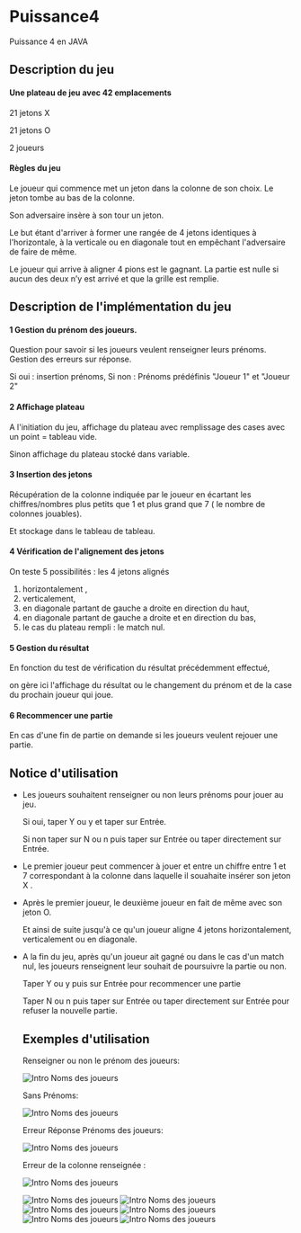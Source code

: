 # Puissance4
Puissance 4 en JAVA

## Description du jeu

#### Une plateau de jeu avec 42 emplacements
21 jetons X

21 jetons O

2 joueurs
#### Règles du jeu
Le joueur qui commence met un jeton dans la colonne de son choix. Le jeton tombe au bas de la colonne.

Son adversaire insère à son tour un jeton.

Le but étant d'arriver à former une rangée de 4 jetons identiques à l'horizontale, à la verticale ou en diagonale tout en empêchant l'adversaire de faire de même.

Le joueur qui arrive à aligner 4 pions est le gagnant. La partie est nulle si aucun des deux n’y est arrivé et que la grille est remplie.

## Description de l'implémentation du jeu

#### 1 Gestion du prénom des joueurs.

Question pour savoir si les joueurs veulent renseigner leurs prénoms. Gestion des erreurs sur réponse.

Si oui  : insertion prénoms, Si non : Prénoms prédéfinis "Joueur 1" et "Joueur 2"

#### 2 Affichage plateau

A l'initiation du jeu, affichage du plateau avec remplissage des cases avec un point = tableau vide.

Sinon affichage du plateau stocké dans variable.


#### 3 Insertion des jetons

Récupération de la colonne indiquée par le joueur en écartant les chiffres/nombres plus petits que 1 et plus grand que 7 ( le nombre de colonnes jouables).

Et stockage dans le tableau de tableau.

#### 4 Vérification de l'alignement des jetons

On teste 5 possibilités : les 4 jetons alignés 
1. horizontalement , 
2. verticalement, 
3. en diagonale partant de gauche a droite en direction du haut,
4. en diagonale partant de gauche a droite et en direction du bas,
5. le cas du plateau rempli : le match nul.

#### 5 Gestion du résultat

En fonction du test de vérification du résultat précédemment effectué,

on gère ici l'affichage du résultat ou le changement du prénom et de la case du prochain joueur qui joue.

#### 6 Recommencer une partie

En cas d'une fin de partie on demande si les joueurs veulent rejouer une partie.

## Notice d'utilisation

- Les joueurs souhaitent renseigner ou non leurs prénoms pour jouer au jeu. 

    Si oui, taper Y ou y et taper sur Entrée. 
    
    Si non taper sur N ou n puis taper sur Entrée ou taper directement sur Entrée.
    
- Le premier joueur peut commencer à jouer et entre un chiffre entre 1 et 7 correspondant à la colonne dans laquelle il souahaite insérer son jeton X .
- Après le premier joueur, le deuxième joueur en fait de même avec son jeton O.

    Et ainsi de suite jusqu'à ce qu'un joueur aligne 4 jetons horizontalement, verticalement ou en diagonale.

- A la fin du jeu, après qu'un joueur ait gagné ou dans le cas d'un match nul, les joueurs renseignent leur souhait de poursuivre la partie ou non.

    Taper Y ou y puis sur Entrée pour recommencer une partie 

    Taper N ou n puis taper sur Entrée ou taper directement sur Entrée pour refuser la nouvelle partie.
    
   ## Exemples d'utilisation
   
   Renseigner ou non le prénom des joueurs:

 	![Intro Noms des joueurs](https://github.com/thomascardon35/puissance4/blob/main/img/introNomsJoueurs.jpg) 
    
    Sans Prénoms:
    
 	![Intro Noms des joueurs](https://github.com/thomascardon35/puissance4/blob/main/img/introPasDeNomsJoueurs.jpg) 
    
    Erreur Réponse Prénoms des joueurs:
    
 	![Intro Noms des joueurs](https://github.com/thomascardon35/puissance4/blob/main/img/erreurR%C3%A9ponsePr%C3%A9nom.jpg) 
    
    Erreur de la colonne renseignée :
    
 	![Intro Noms des joueurs](https://github.com/thomascardon35/puissance4/blob/main/img/gestionErreurColonne.jpg) 
    
    
 	![Intro Noms des joueurs](https://github.com/thomascardon35/puissance4/blob/main/img/introNomsJoueurs.jpg) 
 	![Intro Noms des joueurs](https://github.com/thomascardon35/puissance4/blob/main/img/introNomsJoueurs.jpg) 
 	![Intro Noms des joueurs](https://github.com/thomascardon35/puissance4/blob/main/img/introNomsJoueurs.jpg) 
 	![Intro Noms des joueurs](https://github.com/thomascardon35/puissance4/blob/main/img/introNomsJoueurs.jpg) 
 	![Intro Noms des joueurs](https://github.com/thomascardon35/puissance4/blob/main/img/introNomsJoueurs.jpg) 
 	![Intro Noms des joueurs](https://github.com/thomascardon35/puissance4/blob/main/img/introNomsJoueurs.jpg) 
